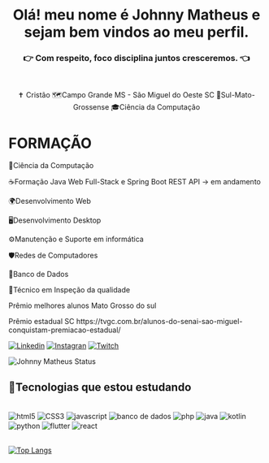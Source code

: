 <h1 align="center">Olá! meu nome é Johnny Matheus e sejam bem vindos ao meu perfil.</h1>
<h3 align="center">👉 Com respeito, foco disciplina juntos cresceremos. 👈 </h3>
<span align ="center">
<div style="display: inline_block"></br>

✝️ Cristão
🗺️Campo Grande MS - São Miguel do Oeste SC
🤠Sul-Mato-Grossense
🎓Ciência da Computação
</div>     
</span>
<h1>FORMAÇÃO</h1>
<p>🧠Ciência da Computação</p>    
<p>☕Formação Java Web Full-Stack e Spring Boot REST API -> em andamento</p>
<p>🌍Desenvolvimento Web</p>
<p>🖥️Desenvolvimento Desktop</p>
<p>⚙Manutenção e Suporte em informática</p>
<p>🛡Redes de Computadores</p>
<p>🎲Banco de Dados</p>
<p>🔸Técnico em Inspeção da qualidade</p>
<p>Prêmio melhores alunos Mato Grosso do sul</p>
<p>Prêmio estadual SC https://tvgc.com.br/alunos-do-senai-sao-miguel-conquistam-premiacao-estadual/</p>


[![Linkedin](https://img.shields.io/badge/LinkedIn-0077B5?style=for-the-badge&logo=linkedin&logoColor=white)](https://www.linkedin.com/in/johnny-matheus-nogueira-de-medeiro-930724306/)
[![Instagran](https://img.shields.io/badge/Instagram-E4405F?style=for-the-badge&logo=instagram&logoColor=white)](https://www.instagram.com/_johnny_matheus/)
[![Twitch](https://img.shields.io/badge/Twitch-9146FF?style=for-the-badge&logo=twitch&logoColor=white)](https://www.twitch.tv/xjohnnybr)

<!--![Johnny Matheus GitHub stats](https://github-readme-stats.vercel.app/api?username=JohnnyMatheus&show_icons=true&theme=radical)-->

![Johnny Matheus Status](https://github-readme-stats.vercel.app/api?username=JohnnyMatheus&show_icons=true)


## 🦾Tecnologias que estou estudando

<div style="display: inline_block"></br>
     <img align="center" alt="html5" src="https://img.shields.io/badge/HTML5-E34F26?style=for-the-badge&logo=html5&logoColor=white" />
     <img align="center" alt="CSS3" src="https://img.shields.io/badge/CSS3-1572B6?style=for-the-badge&logo=css3&logoColor=white" />
     <img align="center" alt="javascript" src="https://img.shields.io/badge/JavaScript-F7DF1E?style=for-the-badge&logo=javascript&logoColor=black" />
     <img align="center" alt="banco de dados" src="https://img.shields.io/badge/MySQL-005C84?style=for-the-badge&logo=mysql&logoColor=white" />
     <img align="center" alt="php" src="https://img.shields.io/badge/PHP-777BB4?style=for-the-badge&logo=php&logoColor=white" />
     <img align="center" alt="java" src="https://img.shields.io/badge/Java-ED8B00?style=for-the-badge&logo=openjdk&logoColor=white" />
     <img align="center" alt="kotlin" src="https://img.shields.io/badge/Kotlin-0095D5?&style=for-the-badge&logo=kotlin&logoColor=white" />
     <img align="center" alt="python" src="https://img.shields.io/badge/Python-3776AB?style=for-the-badge&logo=python&logoColor=white" />
     <img align="center" alt="flutter" src="https://img.shields.io/badge/Flutter-02569B?style=for-the-badge&logo=flutter&logoColor=white" />
     <img align="center" alt="react" src="https://img.shields.io/badge/React-20232A?style=for-the-badge&logo=react&logoColor=61DAFB" />
   
</div>  

</br>


[![Top Langs](https://github-readme-stats.vercel.app/api/top-langs/?username=JohnnyMatheus&layout=compact)](https://github.com/JohnnyMatheus/github-readme-stats)



